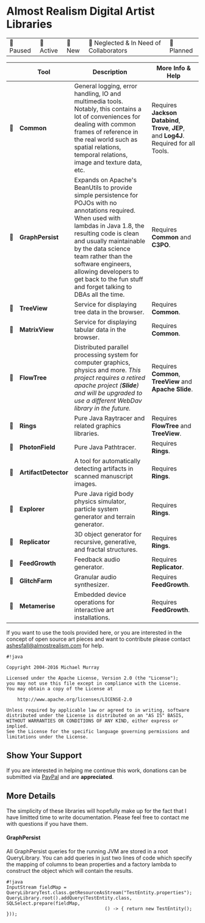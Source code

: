 # Almost Realism Digital Artist Libraries #

|   |   |   |   |   |
|---|---|---|---|---|
|🔶 Paused | 🔵 Active | 🍏 New | 🍎 Neglected & In Need of Collaborators | 💜 Planned |

| | Tool | Description | More Info & Help |
|---|---|---|---|
|🔶| **Common** | General logging, error handling, IO and multimedia tools. Notably, this contains a lot of conveniences for dealing with common frames of reference in the real world such as spatial relations, temporal relations, image and texture data, etc. | Requires **Jackson Databind**, **Trove**, **JEP**, and **Log4J**. Required for all Tools. |
|🔵| **GraphPersist** | Expands on Apache's BeanUtils to provide simple persistence for POJOs with no annotations required. When used with lambdas in Java 1.8, the resulting code is clean and usually maintainable by the data science team rather than the software engineers, allowing developers to get back to the fun stuff and forget talking to DBAs all the time. | Requires **Common** and **C3PO**. |
|🔵| **TreeView** | Service for displaying tree data in the browser. | Requires **Common**. |
|🔶| **MatrixView** | Service for displaying tabular data in the browser. | Requires **Common**. |
|🔶| **FlowTree** | Distributed parallel processing system for computer graphics, physics and more. *This project requires a retired apache project (**Slide**) and will be upgraded to use a different WebDav library in the future.* | Requires **Common**, **TreeView** and **Apache Slide**. |
|🔶| **Rings** | Pure Java Raytracer and related graphics libraries. | Requires **FlowTree** and **TreeView**. |
|🍎| **PhotonField** | Pure Java Pathtracer. | Requires **Rings**. |
|🔶| **ArtifactDetector** | A tool for automatically detecting artifacts in scanned manuscript images. | Requires **Rings**. |
|🍏| **Explorer** | Pure Java rigid body physics simulator, particle system generator and terrain generator. | Requires **Rings**. |
|🍏| **Replicator** | 3D object generator for recursive, generative, and fractal structures. | Requires **Rings**. |
|🔵| **FeedGrowth** | Feedback audio generator. | Requires **Replicator**. |
|🍎| **GlitchFarm** | Granular audio synthesizer. | Requires **FeedGrowth**. |
|💜| **Metamerise** | Embedded device operations for interactive art installations. | Requires **FeedGrowth**. |


If you want to use the tools provided here, or you are interested in the concept of open source
art pieces and want to contribute please contact ashesfall@almostrealism.com for help.

```
#!java

Copyright 2004-2016 Michael Murray

Licensed under the Apache License, Version 2.0 (the "License");
you may not use this file except in compliance with the License.
You may obtain a copy of the License at

    http://www.apache.org/licenses/LICENSE-2.0

Unless required by applicable law or agreed to in writing, software
distributed under the License is distributed on an "AS IS" BASIS,
WITHOUT WARRANTIES OR CONDITIONS OF ANY KIND, either express or implied.
See the License for the specific language governing permissions and
limitations under the License.
```

## Show Your Support ##

If you are interested in helping me continue this work, donations can be submitted via [PayPal](https://paypal.me/discomike) and are **appreciated**.

## More Details ##

The simplicity of these libraries will hopefully make up for the fact that I have limitted time to write documentation. Please feel free to contact me with questions if you have them.

#### GraphPersist ####

All GraphPersist queries for the running JVM are stored in a root QueryLibrary. You can add queries in just two lines of code which specify the mapping of columns to bean properties and a factory lambda to construct the object which will contain the results.

```
#!java
InputStream fieldMap = QueryLibraryTest.class.getResourceAsStream("TestEntity.properties");
QueryLibrary.root().addQuery(TestEntity.class, SQLSelect.prepare(fieldMap,
									() -> { return new TestEntity(); }));
```